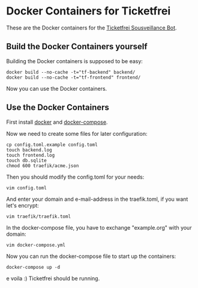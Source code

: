 # Docker Containers for Ticketfrei

These are the Docker containers for the [Ticketfrei Sousveillance Bot](https://github.com/b3yond/ticketfrei).

## Build the Docker Containers yourself

Building the Docker containers is supposed to be easy:

```
docker build --no-cache -t="tf-backend" backend/
docker build --no-cache -t="tf-frontend" frontend/
```

Now you can use the Docker containers.

## Use the Docker Containers

First install [docker](https://docs.docker.com/install/#server) and [docker-compose](https://docs.docker.com/compose/install/).

Now we need to create some files for later configuration:
```
cp config.toml.example config.toml
touch backend.log
touch frontend.log
touch db.sqlite
chmod 600 traefik/acme.json
```

Then you should modify the config.toml for your needs:

```
vim config.toml
```

And enter your domain and e-mail-address in the traefik.toml, if you want let's encrypt:

```
vim traefik/traefik.toml
```

In the docker-compose file, you have to exchange "example.org" with your domain:

```
vim docker-compose.yml
```

Now you can run the docker-compose file to start up the containers:

```
docker-compose up -d
```

e voila :) Ticketfrei should be running.

